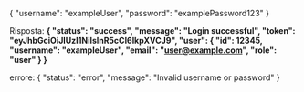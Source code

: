 {
  "username": "exampleUser",
  "password": "examplePassword123"
}

Risposta: 
**{
  "status": "success",
  "message": "Login successful",
  "token": "eyJhbGciOiJIUzI1NiIsInR5cCI6IkpXVCJ9",
  "user": {
    "id": 12345,
    "username": "exampleUser",
    "email": "user@example.com",
    "role": "user"
  }
}**

errore:
{
  "status": "error",
  "message": "Invalid username or password"
}
